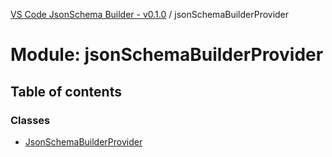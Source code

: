 [VS Code JsonSchema Builder - v0.1.0](../README.md) / jsonSchemaBuilderProvider

# Module: jsonSchemaBuilderProvider

## Table of contents

### Classes

- [JsonSchemaBuilderProvider](../classes/jsonSchemaBuilderProvider.JsonSchemaBuilderProvider.md)
